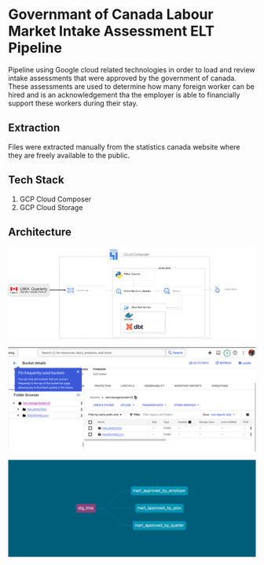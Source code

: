 # Governmant of Canada Labour Market Intake Assessment ELT Pipeline
Pipeline using Google cloud related technologies in order to load and review intake assessments that were approved by the government of canada. These assessments are used to determine how many foreign worker can be hired and is an acknowledgement tha the employer is able to financially support these workers during their stay.
## Extraction
Files were extracted manually from the statistics canada website where they are freely available to the public.
## Tech Stack
1. GCP Cloud Composer
2. GCP Cloud Storage
## Architecture
![image](lmia_summary.png)


![image](storage.png)

![image](dbt-dag.png)

